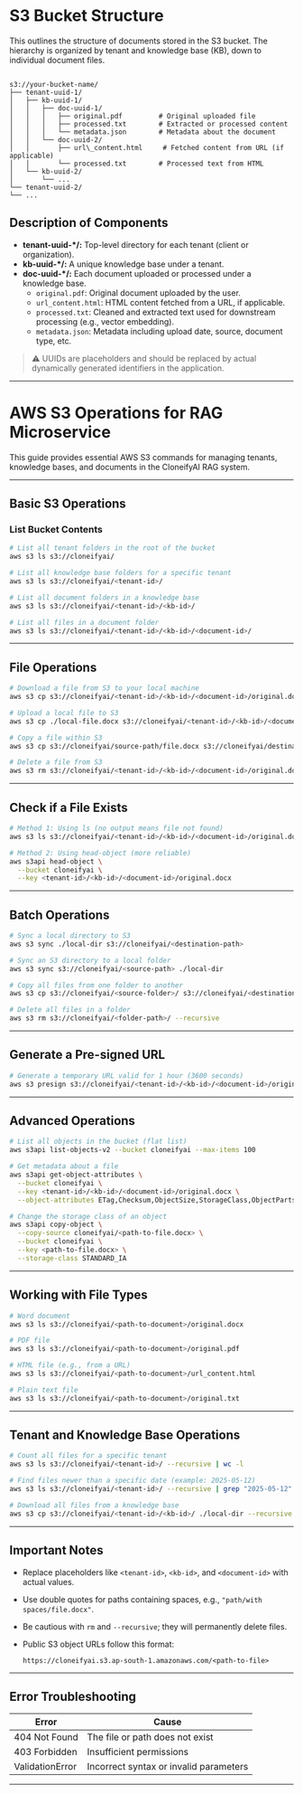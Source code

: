 # S3 Bucket Structure

This outlines the structure of documents stored in the S3 bucket. The hierarchy is organized by tenant and knowledge base (KB), down to individual document files.

```

s3://your-bucket-name/
├── tenant-uuid-1/
│   ├── kb-uuid-1/
│   │   ├── doc-uuid-1/
│   │   │   ├── original.pdf         # Original uploaded file
│   │   │   ├── processed.txt        # Extracted or processed content
│   │   │   └── metadata.json        # Metadata about the document
│   │   └── doc-uuid-2/
│   │       ├── url\_content.html     # Fetched content from URL (if applicable)
│   │       └── processed.txt        # Processed text from HTML
│   └── kb-uuid-2/
│       └── ...
└── tenant-uuid-2/
└── ...

```

## Description of Components

- **tenant-uuid-*/:** Top-level directory for each tenant (client or organization).
- **kb-uuid-*/:** A unique knowledge base under a tenant.
- **doc-uuid-*/:** Each document uploaded or processed under a knowledge base.
  - `original.pdf`: Original document uploaded by the user.
  - `url_content.html`: HTML content fetched from a URL, if applicable.
  - `processed.txt`: Cleaned and extracted text used for downstream processing (e.g., vector embedding).
  - `metadata.json`: Metadata including upload date, source, document type, etc.

> ⚠️ UUIDs are placeholders and should be replaced by actual dynamically generated identifiers in the application.

---



# AWS S3 Operations for RAG Microservice

This guide provides essential AWS S3 commands for managing tenants, knowledge bases, and documents in the CloneifyAI RAG system.

---

## Basic S3 Operations

### List Bucket Contents

```bash
# List all tenant folders in the root of the bucket
aws s3 ls s3://cloneifyai/

# List all knowledge base folders for a specific tenant
aws s3 ls s3://cloneifyai/<tenant-id>/

# List all document folders in a knowledge base
aws s3 ls s3://cloneifyai/<tenant-id>/<kb-id>/

# List all files in a document folder
aws s3 ls s3://cloneifyai/<tenant-id>/<kb-id>/<document-id>/
````

---

## File Operations

```bash
# Download a file from S3 to your local machine
aws s3 cp s3://cloneifyai/<tenant-id>/<kb-id>/<document-id>/original.docx ./downloaded-file.docx

# Upload a local file to S3
aws s3 cp ./local-file.docx s3://cloneifyai/<tenant-id>/<kb-id>/<document-id>/original.docx

# Copy a file within S3
aws s3 cp s3://cloneifyai/source-path/file.docx s3://cloneifyai/destination-path/file.docx

# Delete a file from S3
aws s3 rm s3://cloneifyai/<tenant-id>/<kb-id>/<document-id>/original.docx
```

---

## Check if a File Exists

```bash
# Method 1: Using ls (no output means file not found)
aws s3 ls s3://cloneifyai/<tenant-id>/<kb-id>/<document-id>/original.docx

# Method 2: Using head-object (more reliable)
aws s3api head-object \
  --bucket cloneifyai \
  --key <tenant-id>/<kb-id>/<document-id>/original.docx
```

---

## Batch Operations

```bash
# Sync a local directory to S3
aws s3 sync ./local-dir s3://cloneifyai/<destination-path>

# Sync an S3 directory to a local folder
aws s3 sync s3://cloneifyai/<source-path> ./local-dir

# Copy all files from one folder to another
aws s3 cp s3://cloneifyai/<source-folder>/ s3://cloneifyai/<destination-folder>/ --recursive

# Delete all files in a folder
aws s3 rm s3://cloneifyai/<folder-path>/ --recursive
```

---

## Generate a Pre-signed URL

```bash
# Generate a temporary URL valid for 1 hour (3600 seconds)
aws s3 presign s3://cloneifyai/<tenant-id>/<kb-id>/<document-id>/original.docx --expires-in 3600
```

---

## Advanced Operations

```bash
# List all objects in the bucket (flat list)
aws s3api list-objects-v2 --bucket cloneifyai --max-items 100

# Get metadata about a file
aws s3api get-object-attributes \
  --bucket cloneifyai \
  --key <tenant-id>/<kb-id>/<document-id>/original.docx \
  --object-attributes ETag,Checksum,ObjectSize,StorageClass,ObjectParts

# Change the storage class of an object
aws s3api copy-object \
  --copy-source cloneifyai/<path-to-file.docx> \
  --bucket cloneifyai \
  --key <path-to-file.docx> \
  --storage-class STANDARD_IA
```

---

## Working with File Types

```bash
# Word document
aws s3 ls s3://cloneifyai/<path-to-document>/original.docx

# PDF file
aws s3 ls s3://cloneifyai/<path-to-document>/original.pdf

# HTML file (e.g., from a URL)
aws s3 ls s3://cloneifyai/<path-to-document>/url_content.html

# Plain text file
aws s3 ls s3://cloneifyai/<path-to-document>/original.txt
```

---

## Tenant and Knowledge Base Operations

```bash
# Count all files for a specific tenant
aws s3 ls s3://cloneifyai/<tenant-id>/ --recursive | wc -l

# Find files newer than a specific date (example: 2025-05-12)
aws s3 ls s3://cloneifyai/<tenant-id>/ --recursive | grep "2025-05-12"

# Download all files from a knowledge base
aws s3 cp s3://cloneifyai/<tenant-id>/<kb-id>/ ./local-dir --recursive
```

---

## Important Notes

* Replace placeholders like `<tenant-id>`, `<kb-id>`, and `<document-id>` with actual values.
* Use double quotes for paths containing spaces, e.g., `"path/with spaces/file.docx"`.
* Be cautious with `rm` and `--recursive`; they will permanently delete files.
* Public S3 object URLs follow this format:

  ```
  https://cloneifyai.s3.ap-south-1.amazonaws.com/<path-to-file>
  ```

---

## Error Troubleshooting

| Error           | Cause                                  |
| --------------- | -------------------------------------- |
| 404 Not Found   | The file or path does not exist        |
| 403 Forbidden   | Insufficient permissions               |
| ValidationError | Incorrect syntax or invalid parameters |
---

